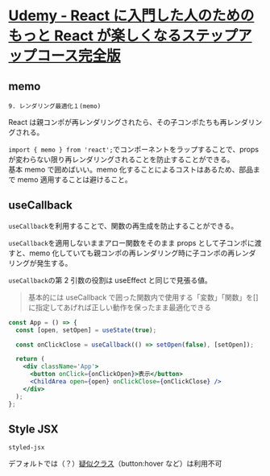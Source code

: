 # [Udemy - React に入門した人のためのもっと React が楽しくなるステップアップコース完全版](https://www.udemy.com/course/react_stepup/)

## memo

`9. レンダリング最適化１(memo)`

React は親コンポが再レンダリングされたら、その子コンポたちも再レンダリングされる。

`import { memo } from 'react';`でコンポーネントをラップすることで、props が変わらない限り再レンダリングされることを防止することができる。  
基本 memo で囲めばいい。memo 化することによるコストはあるため、部品まで memo 適用することは避けること。

## useCallback

`useCallback`を利用することで、関数の再生成を防止することができる。

`useCallback`を適用しないままアロー関数をそのまま props として子コンポに渡すと、memo 化していても親コンポの再レンダリング時に子コンポの再レンダリングが発生する。

`useCallback`の第 2 引数の役割は useEffect と同じで見張る値。

> 基本的には useCallback で囲った関数内で使用する「変数」「関数」を[]に指定してあげれば正しい動作を保ったまま最適化できる

```jsx
const App = () => {
  const [open, setOpen] = useState(true);

  const onClickClose = useCallback(() => setOpen(false), [setOpen]);

  return (
    <div className='App'>
      <button onClick={onClickOpen}>表示</button>
      <ChildArea open={open} onClickClose={onClickClose} />
    </div>
  );
};
```

## Style JSX

`styled-jsx`

デフォルトでは（？）[疑似クラス](https://developer.mozilla.org/ja/docs/Web/CSS/Pseudo-classes)（button:hover など）は利用不可
